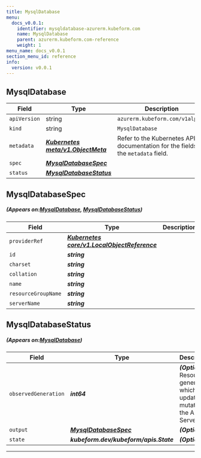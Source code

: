```yaml
---
title: MysqlDatabase
menu:
  docs_v0.0.1:
    identifier: mysqldatabase-azurerm.kubeform.com
    name: MysqlDatabase
    parent: azurerm.kubeform.com-reference
    weight: 1
menu_name: docs_v0.0.1
section_menu_id: reference
info:
  version: v0.0.1
---
```


## MysqlDatabase
| Field | Type | Description |
| ------ | ----- | ----------- |
| `apiVersion` | string | `azurerm.kubeform.com/v1alpha1` |
|    `kind` | string | `MysqlDatabase` |
| `metadata` | ***[Kubernetes meta/v1.ObjectMeta](https://kubernetes.io/docs/reference/generated/kubernetes-api/v1.13/#objectmeta-v1-meta)***|Refer to the Kubernetes API documentation for the fields of the `metadata` field.|
| `spec` | ***[MysqlDatabaseSpec](#MysqlDatabaseSpec)***||
| `status` | ***[MysqlDatabaseStatus](#MysqlDatabaseStatus)***||
## MysqlDatabaseSpec
##### (Appears on:[MysqlDatabase](#MysqlDatabase), [MysqlDatabaseStatus](#MysqlDatabaseStatus))
| Field | Type | Description |
| ------ | ----- | ----------- |
| `providerRef` | ***[Kubernetes core/v1.LocalObjectReference](https://kubernetes.io/docs/reference/generated/kubernetes-api/v1.13/#localobjectreference-v1-core)***||
| `id` | ***string***||
| `charset` | ***string***||
| `collation` | ***string***||
| `name` | ***string***||
| `resourceGroupName` | ***string***||
| `serverName` | ***string***||
## MysqlDatabaseStatus
##### (Appears on:[MysqlDatabase](#MysqlDatabase))
| Field | Type | Description |
| ------ | ----- | ----------- |
| `observedGeneration` | ***int64***| ***(Optional)*** Resource generation, which is updated on mutation by the API Server.|
| `output` | ***[MysqlDatabaseSpec](#MysqlDatabaseSpec)***| ***(Optional)*** |
| `state` | ***kubeform.dev/kubeform/apis.State***| ***(Optional)*** |
---
